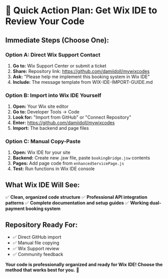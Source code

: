 # 🎯 Quick Action Plan: Get Wix IDE to Review Your Code

## **Immediate Steps (Choose One):**

### **Option A: Direct Wix Support Contact**
1. **Go to:** Wix Support Center or submit a ticket
2. **Share:** Repository link: https://github.com/damiidoll/mywixcodes
3. **Ask:** "Please help me implement this booking system in Wix IDE"
4. **Include:** The message template from WIX-IDE-IMPORT-GUIDE.md

### **Option B: Import into Wix IDE Yourself**
1. **Open:** Your Wix site editor
2. **Go to:** Developer Tools → Code
3. **Look for:** "Import from GitHub" or "Connect Repository"
4. **Enter:** https://github.com/damiidoll/mywixcodes
5. **Import:** The backend and page files

### **Option C: Manual Copy-Paste**
1. **Open:** Wix IDE for your site
2. **Backend:** Create new .jsw file, paste `bookingBridge.jsw` contents
3. **Pages:** Add page code from `enhancedServicePage.js`
4. **Test:** Run functions in Wix IDE console

## **What Wix IDE Will See:**
✅ **Clean, organized code structure**
✅ **Professional API integration patterns**
✅ **Complete documentation and setup guides**
✅ **Working dual-payment booking system**

## **Repository Ready For:**
- ✅ Direct GitHub import
- ✅ Manual file copying
- ✅ Wix Support review
- ✅ Community feedback

**Your code is professionally organized and ready for Wix IDE! Choose the method that works best for you.** 🚀